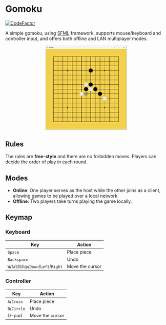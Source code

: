 # Gomoku

[![CodeFactor](https://www.codefactor.io/repository/github/shenmian/gomoku/badge)](https://www.codefactor.io/repository/github/shenmian/gomoku)

A simple gomoku, using [SFML] framework, supports mouse/keyboard and controller input, and offers both offline and LAN multiplayer modes.

<p align="center"><img src="docs/screenshot.png" width=50% height=50%></p>

## Rules

The rules are **free-style** and there are no forbidden moves. Players can decide the order of play in each round.  

## Modes

- **Online**: One player serves as the host while the other joins as a client, allowing games to be played over a local network.
- **Offline**: Two players take turns playing the game locally.

## Keymap

### Keyboard

| Key                                        | Action          |
| ------------------------------------------ | --------------- |
| `Space`                                    | Place piece     |
| `Backspace`                                | Undo            |
| `W`/`A`/`S`/`D`/`Up`/`Down`/`Left`/`Right` | Move the cursor |

### Controller

| Key          | Action          |
| ------------ | --------------- |
| `A`/`Cross`  | Place piece     |
| `B`/`Circle` | Undo            |
| D-pad        | Move the cursor |

[SFML]: https://github.com/SFML/SFML
